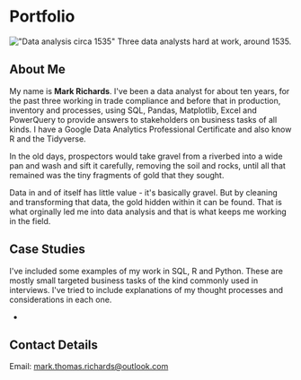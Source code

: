 # Portfolio

!["Data analysis circa 1535"](https://upload.wikimedia.org/wikipedia/commons/8/87/Panning_Gold_in_the_Early_Colonial_Period%2C_1535.jpeg)
Three data analysts hard at work, around 1535.

## About Me

My name is __Mark Richards__. I've been a data analyst for about ten years, for the past three working in trade compliance and before that in production, inventory and processes, using SQL, Pandas, Matplotlib, Excel and PowerQuery to provide answers to stakeholders on business tasks of all kinds. I have a Google Data Analytics Professional Certificate and also know R and the Tidyverse.

In the old days, prospectors would take gravel from a riverbed into a wide pan and wash and sift it carefully, removing the soil and rocks, until all that remained was the tiny fragments of gold that they sought. 

Data in and of itself has little value - it's basically gravel. But by cleaning and transforming that data, the gold hidden within it can be found. That is what orginally led me into data analysis and that is what keeps me working in the field.

## Case Studies

I've included some examples of my work in SQL, R and Python. These are mostly small targeted business tasks of the kind commonly used in interviews. I've tried to include explanations of my thought processes and considerations in each one.

- 

## Contact Details

Email: mark.thomas.richards@outlook.com 




